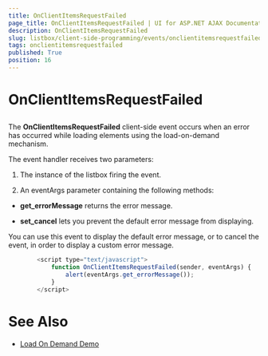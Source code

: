 ```yaml
---
title: OnClientItemsRequestFailed
page_title: OnClientItemsRequestFailed | UI for ASP.NET AJAX Documentation
description: OnClientItemsRequestFailed
slug: listbox/client-side-programming/events/onclientitemsrequestfailed
tags: onclientitemsrequestfailed
published: True
position: 16
---
```


# OnClientItemsRequestFailed



## 

The __OnClientItemsRequestFailed__ client-side event occurs when an error has occurred while loading elements using the load-on-demand mechanism.

The event handler receives two parameters:

1. The instance of the listbox firing the event.

1. An eventArgs parameter containing the following methods:

* __get_errorMessage__ returns the error message.

* __set_cancel__ lets you prevent the default error message from displaying.

You can use this event to display the default error message, or to cancel the event, in order to display a custom error message.

````JavaScript
	    <script type="text/javascript">
	        function OnClientItemsRequestFailed(sender, eventArgs) {
	            alert(eventArgs.get_errorMessage());
	        }
	    </script>
````



# See Also

 * [Load On Demand Demo](http://demos.telerik.com/aspnet-ajax/listbox/examples/functionality/loadondemand/defaultcs.aspx)
